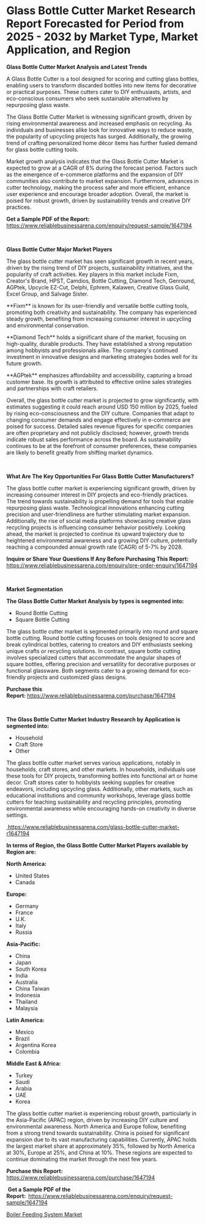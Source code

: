 <p><h1>Glass Bottle Cutter Market Research Report Forecasted for Period from 2025 -  2032 by Market Type, Market Application, and Region</h1></p><p><strong>Glass Bottle Cutter Market Analysis and Latest Trends</strong></p>
<p><p>A Glass Bottle Cutter is a tool designed for scoring and cutting glass bottles, enabling users to transform discarded bottles into new items for decorative or practical purposes. These cutters cater to DIY enthusiasts, artists, and eco-conscious consumers who seek sustainable alternatives by repurposing glass waste. </p><p>The Glass Bottle Cutter Market is witnessing significant growth, driven by rising environmental awareness and increased emphasis on recycling. As individuals and businesses alike look for innovative ways to reduce waste, the popularity of upcycling projects has surged. Additionally, the growing trend of crafting personalized home décor items has further fueled demand for glass bottle cutting tools.</p><p>Market growth analysis indicates that the Glass Bottle Cutter Market is expected to grow at a CAGR of 8% during the forecast period. Factors such as the emergence of e-commerce platforms and the expansion of DIY communities also contribute to market expansion. Furthermore, advances in cutter technology, making the process safer and more efficient, enhance user experience and encourage broader adoption. Overall, the market is poised for robust growth, driven by sustainability trends and creative DIY practices.</p></p>
<p><strong>Get a Sample PDF of the Report:&nbsp;</strong> <a href="https://www.reliablebusinessarena.com/enquiry/request-sample/1647194?utm_campaign=2563&utm_medium=2&utm_source=Github&utm_content=ia&utm_term=10042025&utm_id=glass-bottle-cutter">https://www.reliablebusinessarena.com/enquiry/request-sample/1647194</a></p>
<p>&nbsp;</p>
<p><strong>Glass Bottle Cutter Major Market Players</strong></p>
<p><p>The glass bottle cutter market has seen significant growth in recent years, driven by the rising trend of DIY projects, sustainability initiatives, and the popularity of craft activities. Key players in this market include Fixm, Creator's Brand, HPST, Camdios, Bottle Cutting, Diamond Tech, Genround, AGPtek, Upcycle EZ-Cut, Delphi, Ephrem, Kalawen, Creative Glass Guild, Excel Group, and Salvage Sister.</p><p>**Fixm** is known for its user-friendly and versatile bottle cutting tools, promoting both creativity and sustainability. The company has experienced steady growth, benefiting from increasing consumer interest in upcycling and environmental conservation.</p><p>**Diamond Tech** holds a significant share of the market, focusing on high-quality, durable products. They have established a strong reputation among hobbyists and professionals alike. The company's continued investment in innovative designs and marketing strategies bodes well for its future growth.</p><p>**AGPtek** emphasizes affordability and accessibility, capturing a broad customer base. Its growth is attributed to effective online sales strategies and partnerships with craft retailers. </p><p>Overall, the glass bottle cutter market is projected to grow significantly, with estimates suggesting it could reach around USD 150 million by 2025, fueled by rising eco-consciousness and the DIY culture. Companies that adapt to changing consumer demands and engage effectively in e-commerce are poised for success. Detailed sales revenue figures for specific companies are often proprietary and not publicly disclosed; however, growth trends indicate robust sales performance across the board. As sustainability continues to be at the forefront of consumer preferences, these companies are likely to benefit greatly from shifting market dynamics.</p></p>
<p>&nbsp;</p>
<p><strong>What Are The Key Opportunities For Glass Bottle Cutter Manufacturers?</strong></p>
<p><p>The glass bottle cutter market is experiencing significant growth, driven by increasing consumer interest in DIY projects and eco-friendly practices. The trend towards sustainability is propelling demand for tools that enable repurposing glass waste. Technological innovations enhancing cutting precision and user-friendliness are further stimulating market expansion. Additionally, the rise of social media platforms showcasing creative glass recycling projects is influencing consumer behavior positively. Looking ahead, the market is projected to continue its upward trajectory due to heightened environmental awareness and a growing DIY culture, potentially reaching a compounded annual growth rate (CAGR) of 5-7% by 2028.</p></p>
<p><strong>Inquire or Share Your Questions If Any Before Purchasing This Report:</strong> <a href="https://www.reliablebusinessarena.com/enquiry/pre-order-enquiry/1647194?utm_campaign=2563&utm_medium=2&utm_source=Github&utm_content=ia&utm_term=10042025&utm_id=glass-bottle-cutter">https://www.reliablebusinessarena.com/enquiry/pre-order-enquiry/1647194</a></p>
<p>&nbsp;</p>
<p><strong>Market Segmentation</strong></p>
<p><strong>The Glass Bottle Cutter Market Analysis by types is segmented into:</strong></p>
<p><ul><li>Round Bottle Cutting</li><li>Square Bottle Cutting</li></ul></p>
<p><p>The glass bottle cutter market is segmented primarily into round and square bottle cutting. Round bottle cutting focuses on tools designed to score and break cylindrical bottles, catering to creators and DIY enthusiasts seeking unique crafts or recycling solutions. In contrast, square bottle cutting involves specialized cutters that accommodate the angular shapes of square bottles, offering precision and versatility for decorative purposes or functional glassware. Both segments cater to a growing demand for eco-friendly projects and customized glass designs.</p></p>
<p><strong>Purchase this Report:&nbsp;</strong><a href="https://www.reliablebusinessarena.com/purchase/1647194?utm_campaign=2563&utm_medium=2&utm_source=Github&utm_content=ia&utm_term=10042025&utm_id=glass-bottle-cutter">https://www.reliablebusinessarena.com/purchase/1647194</a></p>
<p>&nbsp;</p>
<p><strong>The Glass Bottle Cutter Market Industry Research by Application is segmented into:</strong></p>
<p><ul><li>Household</li><li>Craft Store</li><li>Other</li></ul></p>
<p><p>The glass bottle cutter market serves various applications, notably in households, craft stores, and other markets. In households, individuals use these tools for DIY projects, transforming bottles into functional art or home decor. Craft stores cater to hobbyists seeking supplies for creative endeavors, including upcycling glass. Additionally, other markets, such as educational institutions and community workshops, leverage glass bottle cutters for teaching sustainability and recycling principles, promoting environmental awareness while encouraging hands-on creativity in diverse settings.</p></p>
<p><a href="https://www.reliablebusinessarena.com/glass-bottle-cutter-market-r1647194?utm_campaign=2563&utm_medium=2&utm_source=Github&utm_content=ia&utm_term=10042025&utm_id=glass-bottle-cutter">&nbsp;https://www.reliablebusinessarena.com/glass-bottle-cutter-market-r1647194</a></p>
<p><strong>In terms of Region, the Glass Bottle Cutter Market Players available by Region are:</strong></p>
<p>
    <p> <strong> North America: </strong>
        <ul>
            <li>United States</li>
            <li>Canada</li>
        </ul>
        </p> 
    <p> <strong> Europe: </strong>
        <ul>
            <li>Germany</li>
            <li>France</li>
            <li>U.K.</li>
            <li>Italy</li>
            <li>Russia</li>
        </ul>
        </p> 
    <p> <strong> Asia-Pacific: </strong>
        <ul>
            <li>China</li>
            <li>Japan</li>
            <li>South Korea</li>
            <li>India</li>
            <li>Australia</li>
            <li>China Taiwan</li>
            <li>Indonesia</li>
            <li>Thailand</li>
            <li>Malaysia</li>
        </ul>
        </p> 
    <p> <strong> Latin America: </strong>
        <ul>
            <li>Mexico</li>
            <li>Brazil</li>
            <li>Argentina Korea</li>
            <li>Colombia</li>
        </ul>
        </p> 
    <p> <strong> Middle East & Africa: </strong>
        <ul>
            <li>Turkey</li>
            <li>Saudi</li>
            <li>Arabia</li>
            <li>UAE</li>
            <li>Korea</li>
        </ul>
    </p>
    </p>
<p><p>The glass bottle cutter market is experiencing robust growth, particularly in the Asia-Pacific (APAC) region, driven by increasing DIY culture and environmental awareness. North America and Europe follow, benefiting from a strong trend towards sustainability. China is poised for significant expansion due to its vast manufacturing capabilities. Currently, APAC holds the largest market share at approximately 35%, followed by North America at 30%, Europe at 25%, and China at 10%. These regions are expected to continue dominating the market through the next few years.</p></p>
<p><strong>Purchase this Report: </strong><a href="https://www.reliablebusinessarena.com/purchase/1647194?utm_campaign=2563&utm_medium=2&utm_source=Github&utm_content=ia&utm_term=10042025&utm_id=glass-bottle-cutter">https://www.reliablebusinessarena.com/purchase/1647194</a></p>
<p>&nbsp;<strong>Get a Sample PDF of the Report:&nbsp;&nbsp;</strong><a href="https://www.reliablebusinessarena.com/enquiry/request-sample/1647194?utm_campaign=2563&utm_medium=2&utm_source=Github&utm_content=ia&utm_term=10042025&utm_id=glass-bottle-cutter">https://www.reliablebusinessarena.com/enquiry/request-sample/1647194</a></p>
<p><strong></strong></p>
<p><p><a href="https://github.com/lelahokendo/Market-Research-Report-List-1/blob/main/boiler-feeding-system-market.md?utm_campaign=2563&utm_medium=2&utm_source=Github&utm_content=ia&utm_term=10042025&utm_id=glass-bottle-cutter">Boiler Feeding System Market</a></p></p>